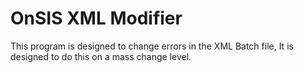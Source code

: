 # OnSIS XML Modifier
This program is designed to change errors in the XML Batch file,  It is designed to do this on a mass change level.

